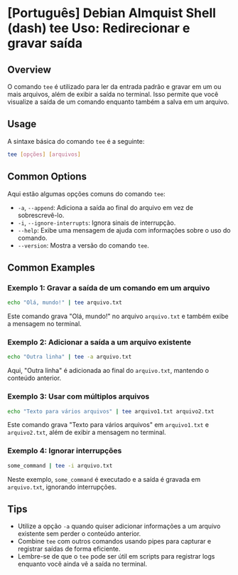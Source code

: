 # [Português] Debian Almquist Shell (dash) tee Uso: Redirecionar e gravar saída

## Overview
O comando `tee` é utilizado para ler da entrada padrão e gravar em um ou mais arquivos, além de exibir a saída no terminal. Isso permite que você visualize a saída de um comando enquanto também a salva em um arquivo.

## Usage
A sintaxe básica do comando `tee` é a seguinte:

```bash
tee [opções] [arquivos]
```

## Common Options
Aqui estão algumas opções comuns do comando `tee`:

- `-a`, `--append`: Adiciona a saída ao final do arquivo em vez de sobrescrevê-lo.
- `-i`, `--ignore-interrupts`: Ignora sinais de interrupção.
- `--help`: Exibe uma mensagem de ajuda com informações sobre o uso do comando.
- `--version`: Mostra a versão do comando `tee`.

## Common Examples

### Exemplo 1: Gravar a saída de um comando em um arquivo
```bash
echo "Olá, mundo!" | tee arquivo.txt
```
Este comando grava "Olá, mundo!" no arquivo `arquivo.txt` e também exibe a mensagem no terminal.

### Exemplo 2: Adicionar a saída a um arquivo existente
```bash
echo "Outra linha" | tee -a arquivo.txt
```
Aqui, "Outra linha" é adicionada ao final do `arquivo.txt`, mantendo o conteúdo anterior.

### Exemplo 3: Usar com múltiplos arquivos
```bash
echo "Texto para vários arquivos" | tee arquivo1.txt arquivo2.txt
```
Este comando grava "Texto para vários arquivos" em `arquivo1.txt` e `arquivo2.txt`, além de exibir a mensagem no terminal.

### Exemplo 4: Ignorar interrupções
```bash
some_command | tee -i arquivo.txt
```
Neste exemplo, `some_command` é executado e a saída é gravada em `arquivo.txt`, ignorando interrupções.

## Tips
- Utilize a opção `-a` quando quiser adicionar informações a um arquivo existente sem perder o conteúdo anterior.
- Combine `tee` com outros comandos usando pipes para capturar e registrar saídas de forma eficiente.
- Lembre-se de que o `tee` pode ser útil em scripts para registrar logs enquanto você ainda vê a saída no terminal.